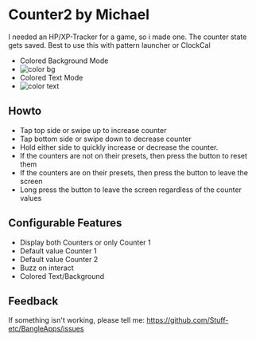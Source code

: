 # Counter2 by Michael

I needed an HP/XP-Tracker for a game, so i made one.
The counter state gets saved. Best to use this with pattern launcher or ClockCal

- Colored Background Mode
- ![color bg](https://stuff-etc.github.io/BangleApps/apps/counter2/counter2-screenshot.png)
- Colored Text Mode
- ![color text](https://stuff-etc.github.io/BangleApps/apps/counter2/counter2dark-screenshot.png)

## Howto
 - Tap top side or swipe up to increase counter
 - Tap bottom side or swipe down to decrease counter
 - Hold either side to quickly increase or decrease the counter.
 - If the counters are not on their presets, then press the button to reset them
 - If the counters are on their presets, then press the button to leave the screen
 - Long press the button to leave the screen regardless of the counter values

## Configurable Features
- Display both Counters or only Counter 1
- Default value Counter 1
- Default value Counter 2
- Buzz on interact
- Colored Text/Background

## Feedback
If something isn't working, please tell me: https://github.com/Stuff-etc/BangleApps/issues
